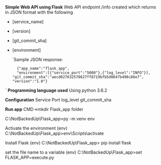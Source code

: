**Simple Web API using Flask**
Web API endpoint /info created which returns in JSON format with the following

- [service_name] 
- [version] 
- [git_commit_sha] 
- [environment]

    `Sample JSON response: 


    	{"app_name":"flask_app", 
        "environment":[{"service_port":"5000"},{"log_level":"INFO"}], "git_commit_sha":"aecd027632578627ff8719bfb5d0647b498c86e7", "version":"1.0"}
`
**Programming language used**
Using python 3.6.2

**Configuration**
Service Port log_level git_commit_sha

**Run app**
CMD->mkdir Flask_app folder

C:\NotBackedUp\Flask_app>py -m venv env

Activate the environment (env) C:\NotBackedUp\Flask_app>env\Scripts\activate

Install Flask (env) C:\NotBackedUp\Flask_app> pip install flask

set the file name to a variable (env) C:\NotBackedUp\Flask_app>set FLASK_APP=execute.py